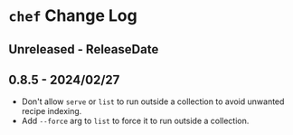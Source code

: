 # `chef` Change Log

## Unreleased - ReleaseDate

## 0.8.5 - 2024/02/27

- Don't allow `serve` or `list` to run outside a collection to avoid unwanted
  recipe indexing.
- Add `--force` arg to `list` to force it to run outside a collection.

